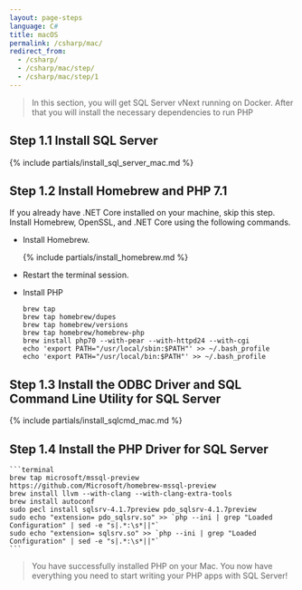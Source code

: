 ```yaml
---
layout: page-steps
language: C#
title: macOS
permalink: /csharp/mac/
redirect_from:
  - /csharp/
  - /csharp/mac/step/
  - /csharp/mac/step/1
---
```


> In this section, you will get SQL Server vNext running on Docker. After that you will install the necessary dependencies to run PHP

## Step 1.1 Install SQL Server
{% include partials/install_sql_server_mac.md %}

## Step 1.2 Install Homebrew and PHP 7.1

If you already have .NET Core installed on your machine, skip this step. Install Homebrew, OpenSSL, and .NET Core using the following commands. 

- Install Homebrew.

    {% include partials/install_homebrew.md %}

- Restart the terminal session.

- Install PHP

    ```terminal
    brew tap 
    brew tap homebrew/dupes
    brew tap homebrew/versions
    brew tap homebrew/homebrew-php
    brew install php70 --with-pear --with-httpd24 --with-cgi
    echo 'export PATH="/usr/local/sbin:$PATH"' >> ~/.bash_profile
    echo 'export PATH="/usr/local/bin:$PATH"' >> ~/.bash_profile
    ```

## Step 1.3 Install the ODBC Driver and SQL Command Line Utility for SQL Server

{% include partials/install_sqlcmd_mac.md %}

## Step 1.4 Install the PHP Driver for SQL Server

    ```terminal
    brew tap microsoft/mssql-preview https://github.com/Microsoft/homebrew-mssql-preview
    brew install llvm --with-clang --with-clang-extra-tools
    brew install autoconf
    sudo pecl install sqlsrv-4.1.7preview pdo_sqlsrv-4.1.7preview
    sudo echo "extension= pdo_sqlsrv.so" >> `php --ini | grep "Loaded Configuration" | sed -e "s|.*:\s*||"`
    sudo echo "extension= sqlsrv.so" >> `php --ini | grep "Loaded Configuration" | sed -e "s|.*:\s*||"`
    ```
    
> You have successfully installed PHP on your Mac. You now have everything you need to start writing your PHP apps with SQL Server!
